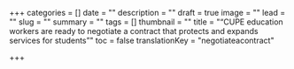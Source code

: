 +++
categories = []
date = ""
description = ""
draft = true
image = ""
lead = ""
slug = ""
summary = ""
tags = []
thumbnail = ""
title = "“CUPE education workers are ready to negotiate a contract that protects and expands services for students”"
toc = false
translationKey = "negotiateacontract"

+++
